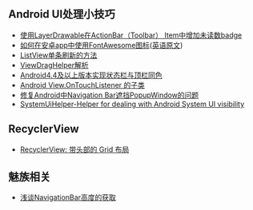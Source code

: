 Android UI处理小技巧
---

* [使用LayerDrawable在ActionBar（Toolbar） Item中增加未读数badge](http://www.jmhend.me/layerdrawable-menuitems)
* [如何在安卓app中使用FontAwesome图标](http://www.jcodecraeer.com/a/anzhuokaifa/androidkaifa/2015/0925/3518.html)([英语原文](http://code.tutsplus.com/tutorials/how-to-use-fontawesome-in-an-android-app--cms-24167))
* [ListView单条刷新的方法](http://www.cnblogs.com/tianzhijiexian/p/4278546.html)
* [ViewDragHelper解析](http://gold.xitu.io/entry/5642b95e60b28045db01c13f)
* [Android4.4及以上版本实现状态栏与顶栏同色](http://fanhongwei.github.io/blog/2015/03/04/android-statusbartint-and-swipebacklayout/)
* [Android View.OnTouchListener 的子类](http://rocko.xyz/2015/04/26/Android-View-OnTouchListener-%E7%9A%84%E5%AD%90%E7%B1%BB/)
* [修复Android中Navigation Bar遮挡PopupWindow的问题](http://droidyue.com/blog/2016/01/10/android-navigation-bar-popupwindow-issue/)
* [SystemUiHelper-Helper for dealing with Android System UI visibility](https://github.com/DreaminginCodeZH/SystemUiHelper)

## RecyclerView
* [RecyclerView: 带头部的 Grid 布局](http://blog.sqisland.com/2014/12/recyclerview-grid-with-header.html)

## 魅族相关
* [浅谈NavigationBar高度的获取](http://faywong.github.io/posts/2015-11-26-01.html)

